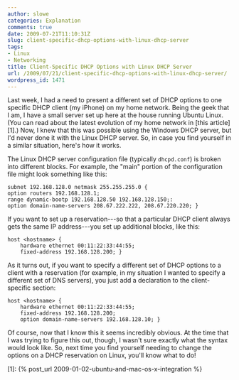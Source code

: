 ```yaml
---
author: slowe
categories: Explanation
comments: true
date: 2009-07-21T11:10:31Z
slug: client-specific-dhcp-options-with-linux-dhcp-server
tags:
- Linux
- Networking
title: Client-Specific DHCP Options with Linux DHCP Server
url: /2009/07/21/client-specific-dhcp-options-with-linux-dhcp-server/
wordpress_id: 1471
---
```


Last week, I had a need to present a different set of DHCP options to one specific DHCP client (my iPhone) on my home network. Being the geek that I am, I have a small server set up here at the house running Ubuntu Linux. (You can read about the latest evolution of my home network in [this article][1].) Now, I knew that this was possible using the Windows DHCP server, but I'd never done it with the Linux DHCP server. So, in case you find yourself in a similar situation, here's how it works.

The Linux DHCP server configuration file (typically `dhcpd.conf`) is broken into different blocks. For example, the "main" portion of the configuration file might look something like this:

	subnet 192.168.128.0 netmask 255.255.255.0 {  
	option routers 192.168.128.1;  
	range dynamic-bootp 192.168.128.50 192.168.128.150;:  
	option domain-name-servers 208.67.222.222, 208.67.220.220; }

If you want to set up a reservation---so that a particular DHCP client always gets the same IP address---you set up additional blocks, like this:

	host <hostname> {  
		hardware ethernet 00:11:22:33:44:55;  
		fixed-address 192.168.128.200; }

As it turns out, if you want to specify a different set of DHCP options to a client with a reservation (for example, in my situation I wanted to specify a different set of DNS servers), you just add a declaration to the client-specific section:

	host <hostname> {  
		hardware ethernet 00:11:22:33:44:55;  
		fixed-address 192.168.128.200;  
		option domain-name-servers 192.168.128.10; }

Of course, now that I know this it seems incredibly obvious. At the time that I was trying to figure this out, though, I wasn't sure exactly what the syntax would look like. So, next time you find yourself needing to change the options on a DHCP reservation on Linux, you'll know what to do!

[1]: {% post_url 2009-01-02-ubuntu-and-mac-os-x-integration %}
